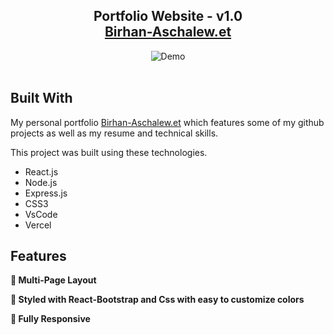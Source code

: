 <h2 align="center">
  Portfolio Website - v1.0<br/>
  <a href="" target="_blank">Birhan-Aschalew.et</a>
</h2>
<div align="center">
  <img alt="Demo" src="./Images/readme-img1.png" />
</div>

<br/>



## Built With

My personal portfolio <a href="" target="_blank">Birhan-Aschalew.et</a> which features some of my github projects as well as my resume and technical skills.<br/>

This project was built using these technologies.

- React.js
- Node.js
- Express.js
- CSS3
- VsCode
- Vercel

## Features

**📖 Multi-Page Layout**

**🎨 Styled with React-Bootstrap and Css with easy to customize colors**

**📱 Fully Responsive**






